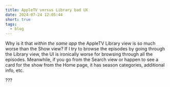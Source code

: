 ```yaml
---
title: AppleTV versus Library bad UX
date: 2024-07-24 12:05:44
short: true
tags:
  - blog
---
```


Why is it that *within the same app* the AppleTV Library view is so much worse than the Show view? If I try to browse the episodes by going through the Library view, the UI is ironically worse for browsing through all the episodes. Meanwhile, if you go from the Search view or happen to see a card for the show from the Home page, it has season categories, additional info, etc.

???
